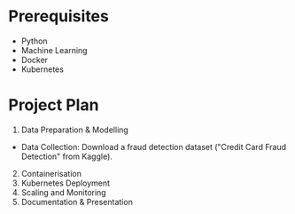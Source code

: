 # Prerequisites

- Python
- Machine Learning
- Docker
- Kubernetes


# Project Plan

1. Data Preparation & Modelling

- Data Collection: Download a fraud detection dataset ("Credit Card Fraud Detection" from Kaggle).


2. Containerisation
3. Kubernetes Deployment
4. Scaling and Monitoring
5. Documentation & Presentation